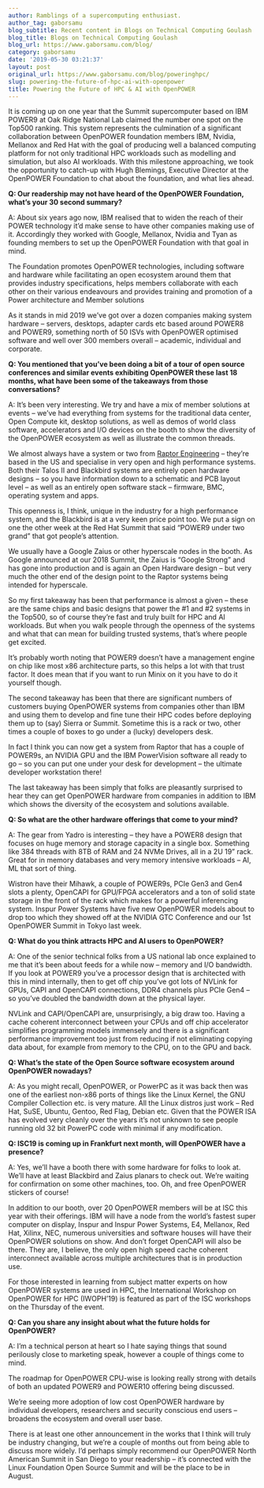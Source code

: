 ```yaml
---
author: Ramblings of a supercomputing enthusiast.
author_tag: gaborsamu
blog_subtitle: Recent content in Blogs on Technical Computing Goulash
blog_title: Blogs on Technical Computing Goulash
blog_url: https://www.gaborsamu.com/blog/
category: gaborsamu
date: '2019-05-30 03:21:37'
layout: post
original_url: https://www.gaborsamu.com/blog/poweringhpc/
slug: powering-the-future-of-hpc-ai-with-openpower
title: Powering the Future of HPC & AI with OpenPOWER
---
```


<p>It is coming up on one year that the Summit supercomputer based on IBM POWER9 at Oak Ridge National Lab claimed the number one spot on the Top500 ranking. This system represents the culmination of a significant collaboration between OpenPOWER foundation members IBM, Nvidia, Mellanox and Red Hat with the goal of producing well a balanced computing platform for not only traditional HPC workloads such as modelling and simulation, but also AI workloads. With this milestone approaching, we took the opportunity to catch-up with Hugh Blemings, Executive Director at the OpenPOWER Foundation to chat about the foundation, and what lies ahead.</p>

<p><strong>Q: Our readership may not have heard of the OpenPOWER Foundation, what’s your 30 second summary?</strong></p>

<p>A: About six years ago now, IBM realised that to widen the reach of their POWER technology it’d make sense to have other companies making use of it. Accordingly they worked with Google, Mellanox, Nvidia and Tyan as founding members to set up the OpenPOWER Foundation with that goal in mind.</p>

<p>The Foundation promotes OpenPOWER technologies, including software and hardware while facilitating an open ecosystem around them that provides industry specifications, helps members collaborate with each other on their various endeavours and provides training and promotion of a Power architecture and Member solutions</p>

<p>As it stands in mid 2019 we’ve got over a dozen companies making system hardware – servers, desktops, adapter cards etc based around POWER8 and POWER9, something north of 50 ISVs with OpenPOWER optimised software and well over 300 members overall – academic, individual and corporate.</p>

<p><strong>Q: You mentioned that you’ve been doing a bit of a tour of open source conferences and similar events exhibiting OpenPOWER these last 18 months, what have been some of the takeaways from those conversations?</strong></p>

<p>A: It’s been very interesting. We try and have a mix of member solutions at events – we’ve had everything from systems for the traditional data center, Open Compute kit, desktop solutions, as well as demos of world class software, accelerators and I/O devices on the booth to show the diversity of the OpenPOWER ecosystem as well as illustrate the common threads.</p>

<p>We almost always have a system or two from <a href="https://raptorcs.com/">Raptor Engineering</a> – they’re based in the US and specialise in very open and high performance systems. Both their Talos II and Blackbird systems are entirely open hardware designs – so you have information down to a schematic and PCB layout level – as well as an entirely open software stack – firmware, BMC, operating system and apps.</p>

<p>This openness is, I think, unique in the industry for a high performance system, and the Blackbird is at a very keen price point too. We put a sign on one the other week at the Red Hat Summit that said “POWER9 under two grand” that got people’s attention.</p>

<p>We usually have a Google Zaius or other hyperscale nodes in the booth. As Google announced at our 2018 Summit, the Zaius is “Google Strong” and has gone into production and is again an Open Hardware design – but very much the other end of the design point to the Raptor systems being intended for hyperscale.</p>

<p>So my first takeaway has been that performance is almost a given – these are the same chips and basic designs that power the #1 and #2 systems in the Top500, so of course they’re fast and truly built for HPC and AI workloads. But when you walk people through the openness of the systems and what that can mean for building trusted systems, that’s where people get excited.</p>

<p>It’s probably worth noting that POWER9 doesn’t have a management engine on chip like most x86 architecture parts, so this helps a lot with that trust factor. It does mean that if you want to run Minix on it you have to do it yourself though.</p>

<p>The second takeaway has been that there are significant numbers of customers buying OpenPOWER systems from companies other than IBM and using them to develop and fine tune their HPC codes before deploying them up to (say) Sierra or Summit. Sometime this is a rack or two, other times a couple of boxes to go under a (lucky) developers desk.</p>

<p>In fact I think you can now get a system from Raptor that has a couple of POWER9s, an NVIDIA GPU and the IBM PowerVision software all ready to go – so you can put one under your desk for development – the ultimate developer workstation there!</p>

<p>The last takeaway has been simply that folks are pleasantly surprised to hear they can get OpenPOWER hardware from companies in addition to IBM which shows the diversity of the ecosystem and solutions available.</p>

<p><strong>Q: So what are the other hardware offerings that come to your mind?</strong></p>

<p>A: The gear from Yadro is interesting – they have a POWER8 design that focuses on huge memory and storage capacity in a single box. Something like 384 threads with 8TB of RAM and 24 NVMe Drives, all in a 2U 19” rack. Great for in memory databases and very memory intensive workloads – AI, ML that sort of thing.</p>

<p>Wistron have their Mihawk, a couple of POWER9s, PCIe Gen3 and Gen4 slots a plenty, OpenCAPI for GPU/FPGA accelerators and a ton of solid state storage in the front of the rack which makes for a powerful inferencing system. Inspur Power Systems have five new OpenPOWER models about to drop too which they showed off at the NVIDIA GTC Conference and our 1st OpenPOWER Summit in Tokyo last week.</p>

<p><strong>Q: What do you think attracts HPC and AI users to OpenPOWER?</strong></p>

<p>A: One of the senior technical folks from a US national lab once explained to me that it’s been about feeds for a while now – memory and I/O bandwidth. If you look at POWER9 you’ve a processor design that is architected with this in mind internally, then to get off chip you’ve got lots of NVLink for GPUs, CAPI and OpenCAPI connections, DDR4 channels plus PCIe Gen4 – so you’ve doubled the bandwidth down at the physical layer.</p>

<p>NVLink and CAPI/OpenCAPI are, unsurprisingly, a big draw too. Having a cache coherent interconnect between your CPUs and off chip accelerator simplifies programming models immensely and there is a significant performance improvement too just from reducing if not eliminating copying data about, for example from memory to the CPU, on to the GPU and back.</p>

<p><strong>Q: What’s the state of the Open Source software ecosystem around OpenPOWER nowadays?</strong></p>

<p>A: As you might recall, OpenPOWER, or PowerPC as it was back then was one of the earliest non-x86 ports of things like the Linux Kernel, the GNU Compiler Collection etc. is very mature. All the Linux distros just work – Red Hat, SuSE, Ubuntu, Gentoo, Red Flag, Debian etc. Given that the POWER ISA has evolved very cleanly over the years it’s not unknown to see people running old 32 bit PowerPC code with minimal if any modification.</p>

<p><strong>Q: ISC19 is coming up in Frankfurt next month, will OpenPOWER have a presence?</strong></p>

<p>A: Yes, we’ll have a booth there with some hardware for folks to look at. We’ll have at least Blackbird and Zaius planars to check out. We’re waiting for confirmation on some other machines, too. Oh, and free OpenPOWER stickers of course!</p>

<p>In addition to our booth, over 20 OpenPOWER members will be at ISC this year with their offerings. IBM will have a node from the world’s fastest super computer on display, Inspur and Inspur Power Systems, E4, Mellanox, Red Hat, Xilinx, NEC, numerous universities and software houses will have their OpenPOWER solutions on show. And don’t forget OpenCAPI will also be there. They are, I believe, the only open high speed cache coherent interconnect available across multiple architectures that is in production use.</p>

<p>For those interested in learning from subject matter experts on how OpenPOWER systems are used in HPC, the International Workshop on OpenPOWER for HPC (IWOPH’19) is featured as part of the ISC workshops on the Thursday of the event.</p>

<p><strong>Q: Can you share any insight about what the future holds for OpenPOWER?</strong></p>

<p>A: I’m a technical person at heart so I hate saying things that sound perilously close to marketing speak, however a couple of things come to mind.</p>

<p>The roadmap for OpenPOWER CPU-wise is looking really strong with details of both an updated POWER9 and POWER10 offering being discussed.</p>

<p>We’re seeing more adoption of low cost OpenPOWER hardware by individual developers, researchers and security conscious end users – broadens the ecosystem and overall user base.</p>

<p>There is at least one other announcement in the works that I think will truly be industry changing, but we’re a couple of months out from being able to discuss more widely. I’d perhaps simply recommend our OpenPOWER North American Summit in San Diego to your readership – it’s connected with the Linux Foundation Open Source Summit and will be the place to be in August.</p>